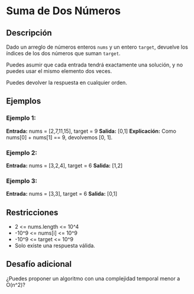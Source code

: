 # Suma de Dos Números

## Descripción

Dado un arreglo de números enteros `nums` y un entero `target`, devuelve los índices de los dos números que suman `target`.

Puedes asumir que cada entrada tendrá exactamente una solución, y no puedes usar el mismo elemento dos veces.

Puedes devolver la respuesta en cualquier orden.

## Ejemplos

### Ejemplo 1:

**Entrada:** nums = [2,7,11,15], target = 9
**Salida:** [0,1]
**Explicación:** Como nums[0] + nums[1] == 9, devolvemos [0, 1].

### Ejemplo 2:

**Entrada:** nums = [3,2,4], target = 6
**Salida:** [1,2]

### Ejemplo 3:

**Entrada:** nums = [3,3], target = 6
**Salida:** [0,1]

## Restricciones

- 2 <= nums.length <= 10^4
- -10^9 <= nums[i] <= 10^9
- -10^9 <= target <= 10^9
- Solo existe una respuesta válida.

## Desafío adicional

¿Puedes proponer un algoritmo con una complejidad temporal menor a O(n^2)?